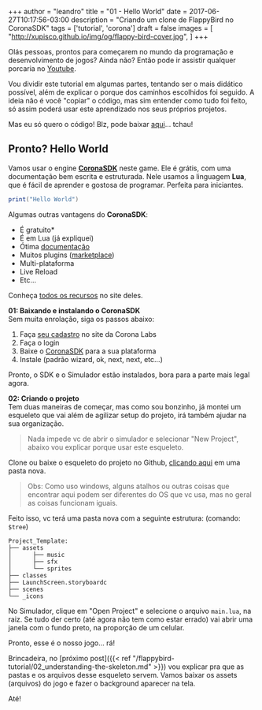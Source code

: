 +++
author = "leandro"
title = "01 - Hello World"
date = 2017-06-27T10:17:56-03:00
description = "Criando um clone de FlappyBird no CoronaSDK"
tags = ['tutorial', 'corona']
draft = false
images = [
    "http://xupisco.github.io/img/og/flappy-bird-cover.jpg",
]
+++

Olás pessoas, prontos para começarem no mundo da programação e desenvolvimento de jogos? Ainda não? Então pode ir assistir qualquer porcaria no [Youtube](http://www.youtube.com).

Vou dividir este tutorial em algumas partes, tentando ser o mais didático possível, além de explicar o porque dos caminhos escolhidos foi seguido. A ideia não é você "copiar" o código, mas sim entender como tudo foi feito, só assim poderá usar este aprendizado nos seus próprios projetos.

Mas eu só quero o código! Blz, pode baixar [aqui](https://github.com/xupisco/CoronaSDK-FlappyBird)... tchau!

## Pronto? Hello World ##

Vamos usar o engine **[CoronaSDK](http://coronalabs.com)** neste game. Ele é grátis, com uma documentação bem escrita e estruturada. Nele usamos a linguagem **Lua**, que é fácil de aprender e gostosa de programar. Perfeita para iniciantes.

```lua
print("Hello World")
```

Algumas outras vantagens do **CoronaSDK**:

 - É gratuito*
 - É em Lua (já expliquei)
 - Ótima [documentação](https://coronalabs.com/learn/)
 - Muitos plugins ([marketplace](https://marketplace.coronalabs.com/))
 - Multi-plataforma
 - Live Reload
 - Etc...

Conheça [todos os recursos](https://coronalabs.com/product/) no site deles.

**01: Baixando e instalando o CoronaSDK**  
Sem muita enrolação, siga os passos abaixo:

1. Faça [seu cadastro](https://developer.coronalabs.com/user/login) no site da Corona Labs
2. Faça o login
3. Baixe o [CoronaSDK](https://developer.coronalabs.com/downloads/coronasdk) para a sua plataforma
4. Instale (padrão wizard, ok, next, next, etc...)

Pronto, o SDK e o Simulador estão instalados, bora para a parte mais legal agora.

**02: Criando o projeto**  
Tem duas maneiras de começar, mas como sou bonzinho, já montei um esqueleto que vai além de agilizar setup do projeto, irá também ajudar na sua organização.

> Nada impede vc de abrir o simulador e selecionar "New Project", abaixo vou explicar porque usar este esqueleto.

Clone ou baixe o esqueleto do projeto no Github, [clicando aqui](https://github.com/xupisco/CoronaSDK-LowresGameTemplate) em uma pasta nova.

> Obs: Como uso windows, alguns atalhos ou outras coisas que encontrar aqui podem ser diferentes do OS que vc usa, mas no geral as coisas funcionam iguais.

Feito isso, vc terá uma pasta nova com a seguinte estrutura: (comando: ```$tree```)

```
Project_Template:
├── assets
│      ├── music
│      ├── sfx
│      └── sprites
├── classes
├── LaunchScreen.storyboardc
├── scenes
└── _icons
```

No Simulador, clique em "Open Project" e selecione o arquivo ```main.lua```, na raiz. Se tudo der certo (até agora não tem como estar errado) vai abrir uma janela com o fundo preto, na proporção de um celular.

Pronto, esse é o nosso jogo... rá!

Brincadeira, no [próximo post]({{< ref "/flappybird-tutorial/02_understanding-the-skeleton.md" >}}) vou explicar pra que as pastas e os arquivos desse esqueleto servem. Vamos baixar os assets (arquivos) do jogo e fazer o background aparecer na tela.

Até!

